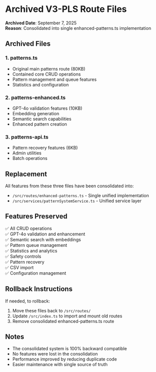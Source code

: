 # Archived V3-PLS Route Files

**Archived Date**: September 7, 2025  
**Reason**: Consolidated into single enhanced-patterns.ts implementation

## Archived Files

### 1. patterns.ts
- Original main patterns route (80KB)
- Contained core CRUD operations
- Pattern management and queue features
- Statistics and configuration

### 2. patterns-enhanced.ts  
- GPT-4o validation features (10KB)
- Embedding generation
- Semantic search capabilities
- Enhanced pattern creation

### 3. patterns-api.ts
- Pattern recovery features (6KB)
- Admin utilities
- Batch operations

## Replacement

All features from these three files have been consolidated into:
- `/src/routes/enhanced-patterns.ts` - Single unified implementation
- `/src/services/patternSystemService.ts` - Unified service layer

## Features Preserved

✅ All CRUD operations  
✅ GPT-4o validation and enhancement  
✅ Semantic search with embeddings  
✅ Pattern queue management  
✅ Statistics and analytics  
✅ Safety controls  
✅ Pattern recovery  
✅ CSV import  
✅ Configuration management  

## Rollback Instructions

If needed, to rollback:
1. Move these files back to `/src/routes/`
2. Update `/src/index.ts` to import and mount old routes
3. Remove consolidated enhanced-patterns.ts route

## Notes

- The consolidated system is 100% backward compatible
- No features were lost in the consolidation
- Performance improved by reducing duplicate code
- Easier maintenance with single source of truth